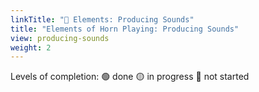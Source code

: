 ```yaml
---
linkTitle: "📯 Elements: Producing Sounds"
title: "Elements of Horn Playing: Producing Sounds"
view: producing-sounds
weight: 2
---
```


Levels of completion:
🟢 done
🟡 in progress
🔴 not started
